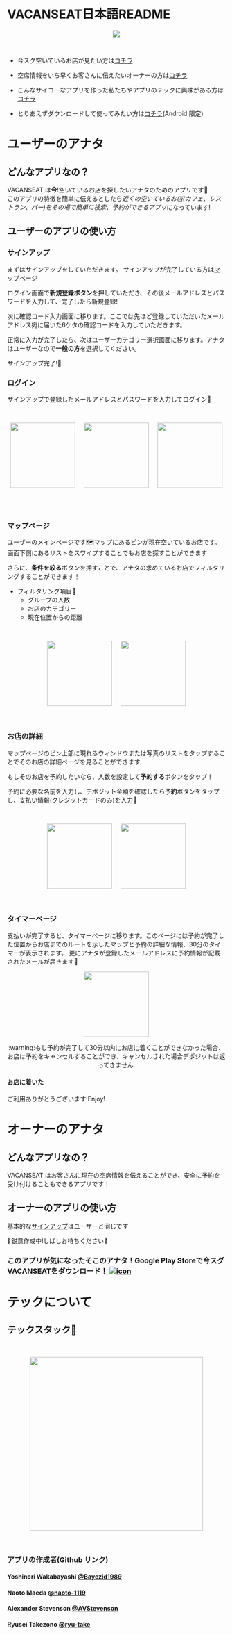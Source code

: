 # VACANSEAT日本語README

<p align="center">
  <img src="./assets/readMe/VACANSEAT_transparet.png">
</p>

<p align="right"><img src="https://img.shields.io/badge/license-MIT-green" height=15px>
</p>

* 今スグ空いているお店が見たい方は[コチラ](#ユーザーのアナタ)
* 空席情報をいち早くお客さんに伝えたいオーナーの方は[コチラ](#オーナーのアナタ)
* こんなサイコーなアプリを作った私たちやアプリのテックに興味がある方は[コチラ](#テックについて)

* とりあえずダウンロードして使ってみたい方は[コチラ](https://play.google.com/store/apps/details?id=com.yarn.vacanseat)(Android 限定)

# ユーザーのアナタ

## どんなアプリなの？

VACANSEAT は**今**!空いているお店を探したいアナタのためのアプリです:iphone:    
このアプリの特徴を簡単に伝えるとしたら*近くの空いているお店(カフェ、レストラン、バー)をその場で簡単に検索、予約ができるアプリ*になっています!

## ユーザーのアプリの使い方
 
### サインアップ

まずはサインアップをしていただきます。 サインアップが完了している方は[マップページ](#マップページ)

ログイン画面で**新規登録ボタン**を押していただき、その後メールアドレスとパスワードを入力して、完了したら新規登録!

次に確認コード入力画面に移ります。ここでは先ほど登録していただいたメールアドレス宛に届いた6ケタの確認コードを入力していただきます。

正常に入力が完了したら、次はユーザーカテゴリー選択画面に移ります。アナタはユーザーなので**一般の方**を選択してください。

サインアップ完了!:tada:

### ログイン

サインアップで登録したメールアドレスとパスワードを入力してログイン:key:

<br>
<p align="center">
<img src="assets/readMe/logInScreen.jpg" width= "150"> &nbsp;&nbsp;&nbsp;
<img src="assets/readMe/verification page.jpg" width= "150"> &nbsp;&nbsp;&nbsp;
<img src="assets/readMe/user_category_screen.jpg" width= "150">
 &nbsp;&nbsp;&nbsp;
</p>
<br>

### マップページ

ユーザーのメインページです:world_map:マップにあるピンが現在空いているお店です。画面下側にあるリストをスワイプすることでもお店を探すことができます

さらに、**条件を絞る**ボタンを押すことで、アナタの求めているお店でフィルタリングすることができます！  
* フィルタリング項目:mag_right:
  * グループの人数
  * お店のカテゴリー
  * 現在位置からの距離

<br>
<p align="center">
<img src="assets/readMe/map_initial_view.jpg" width= "150"> &nbsp;&nbsp;&nbsp;
<img src="assets/readMe/filter_view.jpg" width= "150"> 
</p>
<br>

### お店の詳細

マップページのピン上部に現れるウィンドウまたは写真のリストをタップすることでそのお店の詳細ページを見ることができます

もしそのお店を予約したいなら、人数を設定して**予約する**ボタンをタップ！

予約に必要な名前を入力し、デポジット金額を確認したら**予約**ボタンをタップし、支払い情報(クレジットカードのみ)を入力:pencil:

<br>
<p align="center">
<img src="assets/readMe/store_detail.jpg" width= "150"> &nbsp;&nbsp;&nbsp;
<img src="assets/readMe/booking_name.jpg" width= "150">
</p>
<br>

### タイマーページ

支払いが完了すると、タイマーページに移ります。このページには予約が完了した位置からお店までのルートを示したマップと予約の詳細な情報、30分のタイマーが表示されます。
更にアナタが登録したメールアドレスに予約情報が記載されたメールが届きます:email:

<p align="center">
<img src="assets/readMe/timer_page.jpg" width= "150">
</p>
<p align="center">:warning:もし予約が完了して30分以内にお店に着くことができなかった場合、お店は予約をキャンセルすることができ、キャンセルされた場合デポジットは返ってきません.</p>

#### お店に着いた

ご利用ありがとうございます!Enjoy!


# オーナーのアナタ

## どんなアプリなの？

VACANSEAT はお客さんに現在の空席情報を伝えることができ、安全に予約を受け付けることもできるアプリです！

## オーナーのアプリの使い方

基本的な[サインアップ](#サインアップ)はユーザーと同じです

<!--### お店の基本情報--->
:construction:鋭意作成中!しばしお待ちください:construction:


### このアプリが気になったそこのアナタ！Google Play Storeで今スグ**VACANSEAT**をダウンロード！ [![icon](./assets/readMe/VACANSEAT_icon_250.png)](https://play.google.com/store/apps/details?id=com.yarn.vacanseat)


# テックについて

## テックスタック:robot:

<br>
<p align="center"><img src="assets/readMe/vacanseat_tech_stack.png" width= "400"></p><br>


### アプリの作成者(Github リンク)
#### Yoshinori Wakabayashi [@Bayezid1989](https://github.com/Bayezid1989)  
#### Naoto Maeda [@naoto-1119](https://github.com/naoto-1119)  
#### Alexander Stevenson [@AVStevenson](https://github.com/AVStevenson)  
#### Ryusei Takezono [@ryu-take](https://github.com/ryu-take)  
